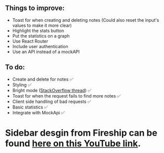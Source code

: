 ## Things to improve:
- Toast for when creating and deleting notes (Could also reset the input's values to make it more clear)
- Highlight the stats button
- Put the statistics on a graph
- Use React Router
- Include user authentication
- Use an API instead of a mockAPI

## To do:
- Create and delete for notes ✅
- Styling ✅
- Bright mode ([StackOverflow thread](https://stackoverflow.com/questions/37801882/how-to-change-css-root-color-variables-in-javascript)) ✅
- Toast for when the request fails to find more notes ✅
- Client side handling of bad requests ✅
- Basic statistics ✅
- Integrate with MockApi ✅

# Sidebar desgin from Fireship can be found [here on this YouTube link](https://www.youtube.com/watch?v=biOMz4puGt8&list=WL&index=14&t=74s&ab_channel=Fireship).